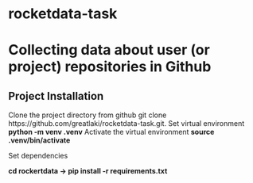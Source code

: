 # rocketdata-task
# Collecting data about user (or project) repositories in Github

## Project Installation

<p>Clone the project directory from github git clone https://github.com/greatlaki/rocketdata-task.git. Set virtual environment <strong>python -m venv .venv</strong>
Activate the virtual environment <strong>source .venv/bin/activate</strong></p>

<p> Set dependencies </p> <strong>
  cd rockertdata ->
  pip install -r requirements.txt</strong>


